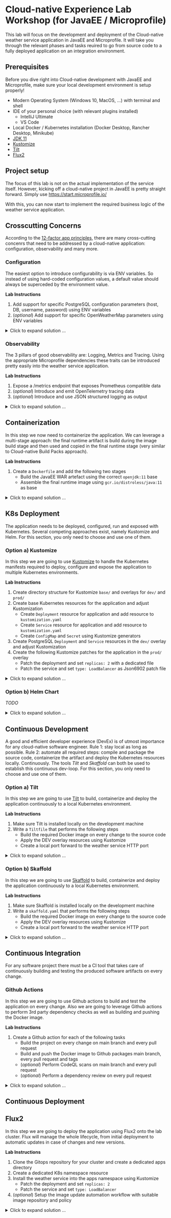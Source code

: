 # Cloud-native Experience Lab Workshop (for JavaEE / Microprofile)

This lab will focus on the development and deployment of the Cloud-native weather service application
in JavaEE and Microprofile. It will take you through the relevant phases and tasks reuired to go from source code to a 
fully deployed application on an integration environment.

## Prerequisites

Before you dive right into Cloud-native development with JavaEE and Microprofile, make sure your local development
environment is setup properly! 

- Modern Operating System (Windows 10, MacOS, ...) with terminal and shell
- IDE of your personal choice (with relevant plugins installed)
  - IntelliJ Ultimate
  - VS Code
- Local Docker / Kubernetes installation (Docker Desktop, Rancher Desktop, Minikube)
- [JDK 11](https://adoptium.net/)
- [Kustomize](https://kustomize.io)
- [Tilt](https://tilt.dev)
- [Flux2](https://tilt.dev)

## Project setup

The focus of this lab is not on the actual implementation of the service itself. However, kicking off
a cloud-native project in JavaEE is pretty straight forward. Simply use https://start.microprofile.io/

With this, you can now start to implement the required business logic of the weather service application.

## Crosscutting Concerns

According to the [12-factor app principles](https://12factor.net), there are many cross-cutting concenrs that need to be addressed by a cloud-native application: configuration, observability and many more.

### Configuration

The easiest option to introduce configurability is via ENV variables. So instead of using hard-coded
configuration values, a default value should always be superceded by the environment value.

**Lab Instructions**
1. Add support for specific PostgreSQL configuration parameters (host, DB, username, password) using ENV variables
2. (_optional_) Add support for specific OpenWeatherMap parameters using ENV variables

<details>
  <summary markdown="span">Click to expand solution ...</summary>

  _TODO_ show web.xml snippet

</details>

### Observability

The 3 pillars of good observability are: Logging, Metrics and Tracing. Using the appropriate Microprofile
dependencies these traits can be introduced pretty easily into the weather service application.

**Lab Instructions**
1. Expose a /metrics endpoint that exposes Prometheus compatible data
2. (_optional_) Introduce and emit OpenTelemetry tracing data
3. (_optional_) Introduce and use JSON structured logging as output

<details>
  <summary markdown="span">Click to expand solution ...</summary>

  _TODO_ add MP dependencies for health, metrics and tracing

</details>

## Containerization

In this step we now need to containerize the application. We can leverage a multi-stage approach:
the final runtime artifact is build during the image build stage and then used and copied in the final runtime
stage (very similar to Cloud-native Build Packs approach).

**Lab Instructions**
1. Create a `Dockerfile` and add the following two stages
    - Build the JavaEE WAR artefact using the correct `openjdk:11` base
    - Assemble the final runtime image using `gcr.io/distroless/java:11` as base

<details>
  <summary markdown="span">Click to expand solution ...</summary>

```
FROM openjdk:11 as builder

WORKDIR /javaee

COPY .mvn ./.mvn/
COPY mvnw ./
COPY pom.xml ./

RUN ./mvnw dependency:resolve dependency:resolve-plugins

COPY src src/
RUN ./mvnw package -DskipTests

FROM gcr.io/distroless/java:11

COPY --from=amd64/busybox:1.31.1 /bin/busybox /busybox/busybox
RUN ["/busybox/busybox", "--install", "/bin"]

WORKDIR /payara

COPY --from=payara/micro:5.2022.3 /opt/payara/payara-micro.jar ./

# https://blog.payara.fish/warming-up-payara-micro-container-images-in-5.201
RUN java -jar payara-micro.jar --rootdir micro-root --outputlauncher && \
    rm -rf payara-micro.jar && \
    java -XX:DumpLoadedClassList=classes.lst -jar micro-root/launch-micro.jar --warmup && \
    java -Xshare:dump -XX:SharedClassListFile=classes.lst -XX:SharedArchiveFile=payara.jsa -jar micro-root/launch-micro.jar && \
    rm -rf classes.lst

EXPOSE 8080

ENTRYPOINT ["java", "-server", "-Xshare:on", "-XX:SharedArchiveFile=payara.jsa", "-XX:+UseContainerSupport", "-XX:MaxRAMPercentage=75.0", "-XX:ThreadStackSize=256", "-XX:MaxMetaspaceSize=128m", "-XX:+UseG1GC", "-XX:MaxGCPauseMillis=250", "-XX:+UseStringDeduplication", "-Djava.security.egd=file:/dev/./urandom", "-jar", "micro-root/launch-micro.jar"]
CMD ["--nocluster", "--disablephonehome", "--deploy", "weather-service-javaee.war:/"]

COPY --from=builder /javaee/target/weather-service-javaee.war ./
```

</details>

## K8s Deployment

The application needs to be deployed, configured, run and exposed with Kubernetes. Several competing 
approaches exist, namely Kustomize and Helm. For this section, you only need to choose and use one of them.

### Option a) Kustomize

In this step we are going to use [Kustomize](https://kustomize.io) to handle the Kubernetes manifests required
to deploy, configure and expose the application to multiple Kubernetes environments.

**Lab Instructions**
1. Create directory structure for Kustomize `base/` and overlays for `dev/` and `prod/`
2. Create base Kubernetes resources for the application and adjust Kustomization
    - Create `Deployment` resource for application and add resource to `kustomization.yaml`
    - Create `Service` resource for application and add resource to `kustomization.yaml`
    - Create `ConfigMap` and `Secret` using Kustomize generators
3. Create PostgreSQL `Deployment` and `Service` resources in the `dev/` overlay and adjust Kustomization
4. Create the following Kustomize patches for the application in the `prod/` overlay
    - Patch the deployment and set `replicas: 2` with a dedicated file
    - Patch the service and set `type: LoadBalancer` as Json6902 patch file

<details>
  <summary markdown="span">Click to expand solution ...</summary>

The directory structure for the base and overlay Kustomization should follow the suggested [common layout](https://kubectl.docs.kubernetes.io/references/kustomize/glossary/#kustomization-root)

```bash
# create the suggested directory layout
mkdir -p k8s/base
mkdir -p k8s/overlays/dev
mkdir -p k8s/overlays/prod

# create initial kustomization.yaml
cd k8s/base && kustomize create && cd ...
cd k8s/overlays/dev && kustomize create && cd ....
cd k8s/overlays/prod && kustomize create && cd ....
```

Next, we create the **base** Kubernetes resources for the application and register these with the Kustomization.
```yaml
# add this to a new base/microservice-deployment.yaml file
---
apiVersion: apps/v1
kind: Deployment
metadata:
  name: weather-service
  labels:
    type: microservice
spec:
  replicas: 1
  selector:
    matchLabels:
      app: weather-service
  template:
    metadata:
      labels:
        app: weather-service
    spec:
      containers:
      - name: weather-service
        image: cloud-native-weather-javaee
        resources:
          requests:
            memory: "256Mi"
            cpu: "0.5"
          limits:
            memory: "512Mi"
            cpu: "2"
        ports:
          - name: http
            containerPort: 8080
        envFrom:
          - configMapRef:
              name: database-configmap
          - secretRef:
              name: database-secrets

# add this to a new base/microservice-service.yaml file
---
apiVersion: v1
kind: Service
metadata:
  name: weather-service
  labels:
    type: microservice
spec:
  selector:
    app: weather-service
  type: ClusterIP
  sessionAffinity: None
  ports:
    - protocol: TCP
      port: 8080
      targetPort: http

# add these to the base/kustomization.yaml
---
commonLabels:
  app: weather-service
  framework: javaee

buildMetadata: [managedByLabel]

resources:
  - microservice-deployment.yaml
  - microservice-service.yaml
```

The `ConfigMap` and `Secret` resources required to configure the application are generated by Kustomize.
Add the following definitions to the `base/kustomization.yaml`
```yaml
configMapGenerator:
  - name: database-configmap
    literals:
      - javaee_DATASOURCE_URL=jdbc:postgresql://weather-database:5432/weather
      - POSTGRES_HOST=weather-database
      - POSTGRES_DB=weather

secretGenerator:
  - name: database-secrets
    literals:
      - POSTGRES_USER=
      - javaee_DATASOURCE_USERNAME=
      - POSTGRES_PASSWORD=
      - javaee_DATASOURCE_PASSWORD=
```

The **dev** overlay needs to define the Kubernetes resources for a locally deployed PostgreSQL database. The
`Deployment` and `Service` definitions need to be registered inside the `overlays/dev/kustomization.yaml`.

```yaml
# add this to a new overlays/dev/database-deployment.yaml file
---
apiVersion: apps/v1
kind: Deployment
metadata:
  labels:
    type: database
  name: weather-database
spec:
  replicas: 1
  selector:
    matchLabels:
      type: database
  template:
    metadata:
      labels:
        type: database
    spec:
      containers:
        - name: database
          image: postgres:11.16
          imagePullPolicy: "IfNotPresent"
          resources:
            requests:
              memory: "128Mi"
              cpu: "0.5"
            limits:
              memory: "256Mi"
              cpu: "0.5"
          ports:
            - containerPort: 5432
          envFrom:
            - configMapRef:
                name: database-configmap
            - secretRef:
                name: database-secrets

# add this to the overlays/dev/database-service.yaml file
---
apiVersion: v1
kind: Service
metadata:
  labels:
    type: database
  name: weather-database
spec:
  ports:
    - name: "5432"
      port: 5432
      targetPort: 5432
  selector:
    type: database

# add these to the overlays/dev/kustomization.yaml
---
resources:
  # you can also specify a Git repo URL here
  - ../../base/
  - database-deployment.yaml
  - database-service.yaml

configMapGenerator:
  - name: database-configmap
    behavior: merge
    literals:
      - javaee_DATASOURCE_URL=jdbc:postgresql://weather-database:5432/weather
      - POSTGRES_HOST=weather-database
      - POSTGRES_DB=weather

secretGenerator:
  - name: database-secrets
    behavior: merge
    literals:
      - POSTGRES_USER=javaee
      - javaee_DATASOURCE_USERNAME=javaee
      - POSTGRES_PASSWORD=1qay2wsx
      - javaee_DATASOURCE_PASSWORD=1qay2wsx
```

For the **prod** overlay we need to patch the **base** Kubernetes resources to only modify certain fields, like 
replica count of the `Deployment` or the `Service` type.

```yaml
# add the following YAML patch to the overlays/prod/2-replicas.yaml file
# the resource is identified by apiVersion + kind + name, everything under spec will be patched
---
apiVersion: apps/v1
kind: Deployment
metadata:
  name: weather-service
spec:
  replicas: 2

# add the following JSON 6902 patch to the overlays/prod/loadbalancer.yaml
---
- op: replace
  path: /spec/type
  value: LoadBalancer

# register the patches in the overlays/prod/kustomization.yaml
---
patchesStrategicMerge:
  - 2-replicas.yaml

patchesJson6902:
  - target:
      version: v1
      kind: Service
      name: weather-service
    path: loadbalancer.yaml
```
</details>

### Option b) Helm Chart

_TODO_

<details>
  <summary markdown="span">Click to expand solution ...</summary>

```bash
# prepare the gh-pages branch to serve the Helm chart
git checkout --orphan gh-pages
git reset --hard
git commit --allow-empty -m "fresh and empty gh-pages branch"
git push origin gh-pages
```
</details>

## Continuous Development

A good and efficient developer experience (DevEx) is of utmost importance for any cloud-native software
engineer. Rule 1: stay local as long as possible. Rule 2: automate all required steps: compile and package the source code, containerize the artifact and deploy the Kubernetes resources locally. Continuously. The tools _Tilt_ and _Skaffold_ can both be used to establish this continuous dev-loop. For this section, you
only need to choose and use one of them.

### Option a) Tilt

In this step we are going to use [Tilt](https://tilt.dev) to build, containerize and deploy the application
continuously to a local Kubernetes environment.

**Lab Instructions**
1. Make sure Tilt is installed locally on the development machine
2. Write a `Tiltfile` that performs the following steps
    - Build the required Docker image on every change to the source code
    - Apply the DEV overlay resources using Kustomize
    - Create a local port forward to the weather service HTTP port

<details>
  <summary markdown="span">Click to expand solution ...</summary>

Depending on your local K8s environment, the final `Tiltfile` might look slighty different.
```python
# -*- mode: Python -*-
# allow_k8s_contexts('rancher-desktop')

local_resource('weather-service-build', './mvnw package -DskipTests', dir='.', deps=['./pom.xml', './src/'], labels=['JavaEE'])

# to disable push with rancher desktop we need to use custom_build instead of docker_build
# docker_build('cloud-native-weather-javaee', '.', dockerfile='Dockerfile', only=['./target/'])
custom_build('cloud-native-weather-javaee', 'docker build -t $EXPECTED_REF .', ['./target/'], disable_push=True)

k8s_yaml(kustomize('./k8s/overlays/dev/'))
k8s_resource(workload='weather-service', port_forwards=[port_forward(18080, 8080, 'HTTP API')], labels=['javaee'])
```

To see of everything is working as expected issue the following command: `tilt up`
</details>

### Option b) Skaffold

In this step we are going to use [Skaffold](https://skaffold.dev) to build, containerize and deploy the application
continuously to a local Kubernetes environment.

**Lab Instructions**
1. Make sure Skaffold is installed locally on the development machine
2. Write a `skaffold.yaml` that performs the following steps
    - Build the required Docker image on every change to the source code
    - Apply the DEV overlay resources using Kustomize
    - Create a local port forward to the weather service HTTP port

<details>
  <summary markdown="span">Click to expand solution ...</summary>

The 3 steps of building, deployment and port-forwarding can all be codified in the
`skaffold.yaml` descriptor file.

```yaml
apiVersion: skaffold/v2beta24
kind: Config
metadata:
  name: cloud-native-weather-javaee

build:
  tagPolicy:
    gitCommit: {}
  artifacts:
    - image: cloud-native-weather-javaee
      docker:
        dockerfile: Dockerfile
  local:
    push: false
    useBuildkit: true
    useDockerCLI: false

deploy:
  kustomize:
    defaultNamespace: default
    paths: ["k8s/overlays/dev"]

portForward:
  - resourceName: weather-service
    resourceType: service
    namespace: default
    port: 8080
    localPort: 18080
```

To see of everything is working as expected issue the following command: `skaffold dev --no-prune=false --cache-artifacts=false`

</details>

## Continuous Integration

For any software project there must be a CI tool that takes care of continuously building and testing the produced software artifacts on every change.

### Github Actions

In this step we are going to use Github actions to build and test the application on every change. Also we are going to
leverage Github actions to perform 3rd party dependency checks as well as building and pushing the Docker image.

**Lab Instructions**
1. Create a Github action for each of the following tasks
    - Build the project on every change on main branch and every pull request
    - Build and push the Docker image to Github packages main branch, every pull request and tags
    - (_optional_) Perform CodeQL scans on main branch and every pull request
    - (_optional_) Perform a dependency review on every pull request

<details>
  <summary markdown="span">Click to expand solution ...</summary>

For each of the tasks, open the Github actions tab for the repository in your browser. Choose 'New workflow'. 

In the list of predefined actions, choose the **Java with Maven** action. Adjust the suggested YAML
file content and commit.
```yaml
name: Java CI with Maven

on:
  push:
    branches: [ "main" ]
  pull_request:
    branches: [ "main" ]

jobs:
  build:

    runs-on: ubuntu-latest

    steps:
    - uses: actions/checkout@v3

    - name: Set up JDK 17
      uses: actions/setup-java@v3
      with:
        java-version: '17'
        distribution: 'temurin'
        cache: maven

    - name: Build with Maven
      run: ./mvnw -B package --file pom.xml
```

Next, choose the **Publish Docker Container** action from the Continuous integration section. Adjust the suggested YAML file content and commit.
```yaml
name: 'Docker Publish'

on:
  push:
    branches: [ "main" ]
    tags: [ 'v*.*.*' ]
  pull_request:
    branches: [ "main" ]

env:
  # Use docker.io for Docker Hub if empty
  REGISTRY: ghcr.io
  # github.repository as <account>/<repo>
  IMAGE_NAME: ${{ github.repository }}

jobs:
  build:

    runs-on: ubuntu-latest
    permissions:
      contents: read
      packages: write
      # This is used to complete the identity challenge
      # with sigstore/fulcio when running outside of PRs.
      id-token: write

    steps:
      - name: Checkout repository
        uses: actions/checkout@v3
        
      - name: Set up JDK 17
        uses: actions/setup-java@v3
        with:
          java-version: '17'
          distribution: 'temurin'
          cache: maven

      - name: Build with Maven
        run: ./mvnw -B package --file pom.xml

      # Install the cosign tool except on PR
      # https://github.com/sigstore/cosign-installer
      - name: Install cosign
        if: github.event_name != 'pull_request'
        uses: sigstore/cosign-installer@main
        with:
          cosign-release: 'v1.9.0'

      # Workaround: https://github.com/docker/build-push-action/issues/461
      - name: Setup Docker buildx
        uses: docker/setup-buildx-action@v2

      # Login against a Docker registry except on PR
      # https://github.com/docker/login-action
      - name: Log into registry ${{ env.REGISTRY }}
        if: github.event_name != 'pull_request'
        uses: docker/login-action@v2
        with:
          registry: ${{ env.REGISTRY }}
          username: ${{ github.actor }}
          password: ${{ secrets.GITHUB_TOKEN }}

      # Extract metadata (tags, labels) for Docker
      # https://github.com/docker/metadata-action
      - name: Extract Docker metadata
        id: meta
        uses: docker/metadata-action@v4
        with:
          images: ${{ env.REGISTRY }}/${{ env.IMAGE_NAME }}
          tags: |
            type=semver,pattern={{version}}
            type=semver,pattern={{major}}.{{minor}}
            type=semver,pattern={{major}}
            type=ref,event=branch
            type=raw,value=latest,enable={{is_default_branch}}

      # Build and push Docker image with Buildx (don't push on PR)
      # https://github.com/docker/build-push-action
      - name: Build and push Docker image
        id: build-and-push
        uses: docker/build-push-action@v3
        with:
          context: .
          push: ${{ github.event_name != 'pull_request' }}
          tags: ${{ steps.meta.outputs.tags }}
          labels: ${{ steps.meta.outputs.labels }}
```

Now repeat this process for the remaining two optional CI tasks of this lab.
</details>

## Continuous Deployment

## Flux2

In this step we are going to deploy the application using Flux2 onto the lab cluster. Flux will manage
the whole lifecycle, from initial deployment to automatic updates in case of changes and new versions.

**Lab Instructions**
1. Clone the Gitops repository for your cluster and create a dedicated apps directory
2. Create a dedicated K8s namespace resource
3. Install the weather service into the apps namespace using Kustomize
    - Patch the deployment and set `replicas: 2`
    - Patch the service and set `type: LoadBalancer`
4. (_optional_) Setup the image update automation workflow with suitable image repository and policy

<details>
  <summary markdown="span">Click to expand solution ...</summary>

First, we need to onboard and integrate the application with the Gitops workflow and repository.
```bash
# clone the experience lab Gitops repository (or create a dedicated repo)
git clone https://github.com/qaware/cloud-native-explab.git
# create dedicated apps directory
take applications/gcp/cloud-native-explab/weather-service-javaee/
# initialize Kustomize descriptor
kustomize create
```

Create a `weather-namespace.yaml` file with the following content in the apps GitOps directory.
Do not forget to register the file resource in your `kustomization.yaml`.
```yaml
kind: Namespace
apiVersion: v1
metadata:
    name: weather-javaee
```

Next, create the relevant Flux2 resources, such as `GitRepository` and `Kustomization` for the application.
```bash
flux create source git cloud-native-weather-javaee \
    --url=https://github.com/qaware/cloud-native-weather-javaee \
    --branch=main \
    --interval=5m0s \
    --export > weather-source.yaml

flux create kustomization cloud-native-weather-javaee \
    --source=GitRepository/cloud-native-weather-javaee \
    --path="./k8s/overlays/dev" \
    --prune=true \
    --interval=5m0s \
    --target-namespace=weather-javaee \
    --export > weather-kustomization.yaml
```

The desired environment specific patches need to be added manually to the `weather-kustomization.yaml`, e.g.
```yaml
  images:
    - name: cloud-native-weather-javaee
      newName: ghcr.io/qaware/cloud-native-weather-javaee # {"$imagepolicy": "flux-system:cloud-native-weather-javaee:name"}
      newTag: 1.1.0 # {"$imagepolicy": "flux-system:cloud-native-weather-javaee:tag"}
  patchesStrategicMerge:
    - apiVersion: apps/v1
      kind: Deployment
      metadata:
        name: weather-service
      spec:
        replicas: 2
    - apiVersion: v1
      kind: Service
      metadata:
        name: weather-service
      spec:
        type: LoadBalancer
```

Finally, add and configure image repository and policy for the image update automation to work.
```bash
flux create image repository cloud-native-weather-javaee \
    --image=ghcr.io/qaware/cloud-native-weather-javaee \
    --interval 1m0s \
    --export > weather-registry.yaml

flux create image policy cloud-native-weather-javaee \
    --image-ref=cloud-native-weather-javaee \
    --select-semver=">=1.2.0 <2.0.0" \
    --export > weather-policy.yaml
```

Once all files have been created and modified, Git commit and push everything and watch the cluster
and Flux do the magic.

```bash
# to manually trigger the GitOps process use the following commands
flux reconcile source git flux-system
flux reconcile kustomization applications
flux get all
```
</details>